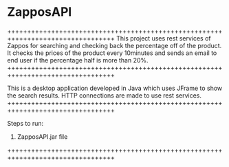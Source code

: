 ZapposAPI
=========
+++++++++++++++++++++++++++++++++++++++++++++++++++++++++++++++++++++++++++++++++
This  project uses rest services of Zappos for searching and checking back the 
percentage off of the product. It checks the prices of the product every 10minutes 
and sends an email to end user if the percentage half is more than 20%.  
+++++++++++++++++++++++++++++++++++++++++++++++++++++++++++++++++++++++++++++++++

This is a desktop application developed in Java which  uses JFrame to show the search
results. HTTP connections are made to use rest services. 
+++++++++++++++++++++++++++++++++++++++++++++++++++++++++++++++++++++++++++++++++

Steps to run:
1. ZapposAPI.jar file

+++++++++++++++++++++++++++++++++++++++++++++++++++++++++++++++++++++++++++++++++
 
